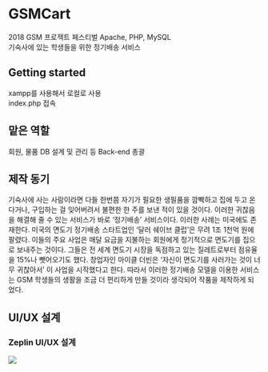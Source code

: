 # GSMCart
2018 GSM 프로젝트 페스티벌 Apache, PHP, MySQL  
기숙사에 있는 학생들을 위한 정기배송 서비스

## Getting started

xampp를 사용해서 로컬로 사용  
index.php 접속  

## 맡은 역할
회원, 물품 DB 설계 및 관리 등 Back-end 총괄

## 제작 동기  
기숙사에 사는 사람이라면 다들 한번쯤 자기가 필요한 생필품을 깜빡하고 집에 두고 온다거나,
구입하는 걸 잊어버려서 불편한 한 주를 보낸 적이 있을 것이다. 이러한 귀찮음을 해결해 줄 수 있는 서비스가 바로 ‘정기배송’ 서비스이다.
이러한 사례는 미국에도 존재한다. 미국의 면도기 정기배송 스타트업인 ‘달러 쉐이브 클럽’은 무려 1조 1천억 원에 팔렸다. 이들의 주요 사업은 매달 요금을 지불하는 회원에게 정기적으로 면도기를 집으로 보내주는 것이다. 그들은 전 세계 면도기 시장을 독점하고 있는 질레트로부터 점유율을 15%나 뺏어오기도 했다. 창업자인 마이클 더빈은 ‘자신이 면도기를 사러가는 것이 너무 귀찮아서’ 이 사업을 시작했다고 한다.
 따라서 이러한 정기배송 모델을 이용한 서비스는 GSM 학생들의 생활을 조금 더 편리하게 만들 것이라 생각되어 작품을 제작하게 되었다. 

## UI/UX 설계  
<h3> Zeplin UI/UX 설계 </h3>
<img src="https://user-images.githubusercontent.com/46140081/98907795-c0382780-2502-11eb-88a5-a04e2585eedd.png">  
